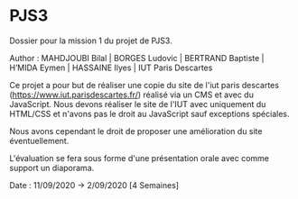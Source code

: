 # PJS3
Dossier pour la mission 1 du projet de PJS3. 

Author : MAHDJOUBI Bilal | BORGES Ludovic | BERTRAND Baptiste | H’MIDA Eymen | HASSAINE Ilyes | IUT Paris Descartes

Ce projet a pour but de réaliser une copie du site de l'iut paris descartes (https://www.iut.parisdescartes.fr/) réalisé via un CMS et avec du JavaScript. 
Nous devons réaliser le site de l'IUT avec uniquement du HTML/CSS et n'avons pas le droit au JavaScript sauf exceptions spéciales. 

Nous avons cependant le droit de proposer une amélioration du site éventuellement. 


L'évaluation se fera sous forme d'une présentation orale avec comme support un diaporama. 


Date : 11/09/2020 -> 2/09/2020 [4 Semaines] 
